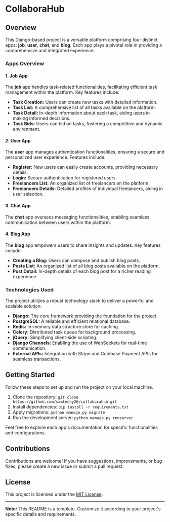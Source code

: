 # CollaboraHub

## Overview
This Django-based project is a versatile platform comprising four distinct apps: **job**, **user**, **chat**, and **blog**. Each app plays a pivotal role in providing a comprehensive and integrated experience.

### Apps Overview

#### 1. Job App
The **job** app handles task-related functionalities, facilitating efficient task management within the platform. Key features include:

- **Task Creation:** Users can create new tasks with detailed information.
- **Task List:** A comprehensive list of all tasks available on the platform.
- **Task Detail:** In-depth information about each task, aiding users in making informed decisions.
- **Task Bids:** Users can bid on tasks, fostering a competitive and dynamic environment.

#### 2. User App
The **user** app manages authentication functionalities, ensuring a secure and personalized user experience. Features include:

- **Register:** New users can easily create accounts, providing necessary details.
- **Login:** Secure authentication for registered users.
- **Freelancers List:** An organized list of freelancers on the platform.
- **Freelancers Details:** Detailed profiles of individual freelancers, aiding in user selection.

#### 3. Chat App
The **chat** app oversees messaging functionalities, enabling seamless communication between users within the platform.

#### 4. Blog App
The **blog** app empowers users to share insights and updates. Key features include:

- **Creating a Blog:** Users can compose and publish blog posts.
- **Posts List:** An organized list of all blog posts available on the platform.
- **Post Detail:** In-depth details of each blog post for a richer reading experience.

### Technologies Used

The project utilizes a robust technology stack to deliver a powerful and scalable solution:

- **Django:** The core framework providing the foundation for the project.
- **PostgreSQL:** A reliable and efficient relational database.
- **Redis:** In-memory data structure store for caching.
- **Celery:** Distributed task queue for background processing.
- **jQuery:** Simplifying client-side scripting.
- **Django Channels:** Enabling the use of WebSockets for real-time communication.
- **External APIs:** Integration with Stripe and Coinbase Payment APIs for seamless transactions.

## Getting Started
Follow these steps to set up and run the project on your local machine.

1. Clone the repository: `git clone https://github.com/samtechy26/collaborahub.git`
2. Install dependencies: `pip install -r requirements.txt`
3. Apply migrations: `python manage.py migrate`
4. Run the development server: `python manage.py runserver`

Feel free to explore each app's documentation for specific functionalities and configurations.

## Contributions
Contributions are welcome! If you have suggestions, improvements, or bug fixes, please create a new issue or submit a pull request.

## License
This project is licensed under the [MIT License](LICENSE).

---

**Note:** This README is a template. Customize it according to your project's specific details and requirements.

